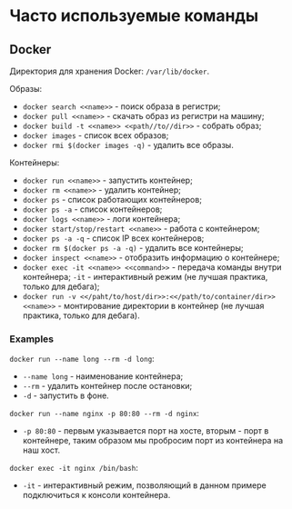 # Часто используемые команды

## Docker

Директория для хранения Docker: `/var/lib/docker`.

Образы:

- `docker search <<name>>` - поиск образа в регистри;
- `docker pull <<name>>` - скачать образ из регистри на машину;
- `docker build -t <<name>> <<path//to//dir>>` - собрать образ;
- `docker images` - список всех образов;
- `docker rmi $(docker images -q)` - удалить все образы.

Контейнеры:

- `docker run <<name>>` - запустить контейнер;
- `docker rm <<name>>` - удалить контейнер;
- `docker ps` - список работающих контейнеров;
- `docker ps -a` - список контейнеров;
- `docker logs <<name>>` - логи контейнера;
- `docker start/stop/restart <<name>>` - работа с контейнером;
- `docker ps -a -q` - список IP всех контейнеров;
- `docker rm $(docker ps -a -q)` - удалить все контейнеры;
- `docker inspect <<name>>` - отобразить информацию о контейнере;
- `docker exec -it <<name>> <<command>>` - передача команды внутри контейнера; `-it` - интерактивный режим (не лучшая практика, только для дебага);
- `docker run -v <</paht/to/host/dir>>:<</path/to/container/dir>> <<name>>` - монтирование директории в контейнер (не лучшая практика, только для дебага).

### Examples

`docker run --name long --rm -d long`:

- `--name long` - наименование контейнера;
- `--rm` - удалить контейнер после остановки;
- `-d` - запустить в фоне.

`docker run --name nginx -p 80:80 --rm -d nginx`:

- `-p 80:80` - первым указывается порт на хосте, вторым - порт в контейнере, таким образом мы пробросим порт из контейнера на наш хост.

`docker exec -it nginx /bin/bash`:

- `-it` - интерактивный режим, позволяющий в данном примере подключиться к консоли контейнера.
